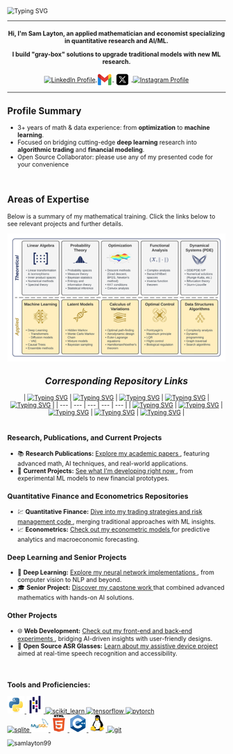 <img src="https://readme-typing-svg.herokuapp.com?size=40&duration=4000&color=b39133&center=true&vCenter=true&width=1000&lines=Welcome+to+Sam+Layton's+GitHub!;AI+Researcher+%7C+Quant+Finance+Specialist" alt="Typing SVG">
<hr>
<h4 align="center">Hi, I'm Sam Layton, an applied mathematician and economist specializing in quantitative research and AI/ML.

I build "gray-box" solutions to upgrade traditional models with new ML research. </h4>

<p align="center">
  <a href="https://linkedin.com/in/sam-layton-ai/" target="_blank" rel="noopener noreferrer">
    <img align="center" src="https://raw.githubusercontent.com/rahuldkjain/github-profile-readme-generator/master/src/images/icons/Social/linked-in-alt.svg" alt="LinkedIn Profile" height="30" width="40" />
  </a>
  <!-- New Gmail icon/link -->
  <a href="mailto:samlayton99@gmail.com" target="blank">
    <img align="center" src="./assets/gmail.png" alt="Gmail" height="30" width="35" />
  </a>
  <!-- New X icon/link -->
  <a href="https://x.com/samlayton99" target="blank">
    <img align="center" src="./assets/x-icon.png" alt="X (formerly Twitter)" height="30" width="40" />
  </a>
  <a href="https://instagram.com/sam_r_layton/" target="blank">
    <img align="center" src="https://raw.githubusercontent.com/rahuldkjain/github-profile-readme-generator/master/src/images/icons/Social/instagram.svg" alt="Instagram Profile" height="30" width="40" />
  </a>
</p>
<hr>



<!-- An intro statement here. please update it to be actually interesting  -->
<h2 align="left">Profile Summary</h2>
<p>
    <ul>
        <li>3+ years of math & data experience: from <b>optimization</b> to <b>machine learning</b>.</li>
        <li>Focused on bridging cutting-edge <b>deep learning</b> research into <b>algorithmic trading</b> and <b>financial modeling</b>.</li>
        <li>Open Source Collaborator: please use any of my presented code for your convenience</li>
    </ul>
</p>
<br>


<!-- Area of Expertise Section -->
<h2 align="left">Areas of Expertise</h2>
<p>
    Below is a summary of my mathematical training. Click the links below to see relevant projects and further details.
</p>



<!-- Center the Infographic Image -->
<p align="center">
  <img 
    src="https://github.com/samlayton99/samlayton99/raw/main/assets/applied_math.png"
    alt="Infographic"
  />
</p>


<!-- Corresponding Links section -->
<h2 align="center"><em>Corresponding Repository Links</em></h2>

<!-- Center the Table -->
<div align="center">
| <a href="https://github.com/samlayton99/samlayton99/blob/main/categories/linear_algebra/linear_algebra.md"><img src="https://readme-typing-svg.herokuapp.com?size=16&duration=0.01&pause=9999999999&color=FFFFFF&background=1E2D5C&center=true&vCenter=true&width=220&lines=Linear+Algebra" alt="Typing SVG" /></a> | <a href="https://github.com/samlayton99/samlayton99/blob/main/categories/probability_theory/probability_theory.md"><img src="https://readme-typing-svg.herokuapp.com?size=16&duration=0.01&pause=9999999999&color=FFFFFF&background=1E2D5C&center=true&vCenter=true&width=220&lines=Probability+Theory" alt="Typing SVG" /></a> | <a href="https://github.com/samlayton99/samlayton99/blob/main/categories/optimization/optimization.md"><img src="https://readme-typing-svg.herokuapp.com?size=16&duration=0.01&pause=9999999999&color=FFFFFF&background=1E2D5C&center=true&vCenter=true&width=220&lines=Optimization" alt="Typing SVG" /></a> | <a href="https://github.com/samlayton99/samlayton99/blob/main/categories/functional_analysis/functional_analysis.md"><img src="https://readme-typing-svg.herokuapp.com?size=16&duration=0.01&pause=9999999999&color=FFFFFF&background=1E2D5C&center=true&vCenter=true&width=220&lines=Functional+Analysis" alt="Typing SVG" /></a> | <a href="https://github.com/samlayton99/samlayton99/blob/main/categories/dynamical_systems/dynamical_systems.md"><img src="https://readme-typing-svg.herokuapp.com?size=16&duration=0.01&pause=9999999999&color=FFFFFF&background=1E2D5C&center=true&vCenter=true&width=220&lines=Dynamical+Systems" alt="Typing SVG" /></a> |
| --- | --- | --- | --- | --- |
| <a href="https://github.com/samlayton99/samlayton99/blob/main/categories/machine_learning/machine_learning.md"><img src="https://readme-typing-svg.herokuapp.com?size=16&duration=0.01&pause=9999999999&color=FFFFFF&background=B39133&center=true&vCenter=true&width=220&lines=Machine+Learning" alt="Typing SVG" /></a> | <a href="https://github.com/samlayton99/samlayton99/blob/main/categories/latent_models/latent_models.md"><img src="https://readme-typing-svg.herokuapp.com?size=16&duration=0.01&pause=9999999999&color=FFFFFF&background=B39133&center=true&vCenter=true&width=220&lines=Latent+Models" alt="Typing SVG" /></a> | <a href="https://github.com/samlayton99/samlayton99/blob/main/categories/calculus_of_variations/calculus_of_variations.md"><img src="https://readme-typing-svg.herokuapp.com?size=16&duration=0.01&pause=9999999999&color=FFFFFF&background=B39133&center=true&vCenter=true&width=220&lines=Calculus+of+Variations" alt="Typing SVG" /></a> | <a href="https://github.com/samlayton99/samlayton99/blob/main/categories/optimal_control/optimal_control.md"><img src="https://readme-typing-svg.herokuapp.com?size=16&duration=0.01&pause=9999999999&color=FFFFFF&background=B39133&center=true&vCenter=true&width=220&lines=Optimal+Control" alt="Typing SVG" /></a> | <a href="https://github.com/samlayton99/samlayton99/blob/main/categories/dsa/dsa.md"><img src="https://readme-typing-svg.herokuapp.com?size=16&duration=0.01&pause=9999999999&color=FFFFFF&background=B39133&center=true&vCenter=true&width=220&lines=DSA" alt="Typing SVG" /></a> |
</div>
<br>




<!-- Research, Publications, and Current Projects -->
<h3 align="left">Research, Publications, and Current Projects</h3>
<ul>
  <li>
    📚 <b>Research Publications:</b> 
    <a href="https://github.com/samlayton99?tab=repositories&q=topic:Research-Publications&sort=stars" target="_blank">
      Explore my academic papers
    </a>, featuring advanced math, AI techniques, and real-world applications.
  </li>
  <li>
    🔬 <b>Current Projects:</b> 
    <a href="https://github.com/samlayton99?tab=repositories&q=topic:Current-Projects&sort=stars" target="_blank">
      See what I'm developing right now
    </a>, from experimental ML models to new financial prototypes.
  </li>
</ul>

<!-- Quantitative Finance and Econometrics Repositories -->
<h3 align="left">Quantitative Finance and Econometrics Repositories</h3>
<ul>
  <li>
    💹 <b>Quantitative Finance:</b> 
    <a href="https://github.com/samlayton99?tab=repositories&q=topic:Quantitative-Finance&sort=stars" target="_blank">
      Dive into my trading strategies and risk management code
    </a>, merging traditional approaches with ML insights.
  </li>
  <li>
    📈 <b>Econometrics:</b> 
    <a href="https://github.com/samlayton99?tab=repositories&q=topic:Econometrics&sort=stars" target="_blank">
      Check out my econometric models
    </a> for predictive analytics and macroeconomic forecasting.
  </li>
</ul>

<!-- Deep Learning and Senior Projects -->
<h3 align="left">Deep Learning and Senior Projects</h3>
<ul>
  <li>
    🧠 <b>Deep Learning:</b> 
    <a href="https://github.com/samlayton99?tab=repositories&q=topic:Deep-Learning&sort=stars" target="_blank">
      Explore my neural network implementations
    </a>, from computer vision to NLP and beyond.
  </li>
  <li>
    🎓 <b>Senior Project:</b> 
    <a href="https://github.com/samlayton99?tab=repositories&q=topic:Senior-Project&sort=stars" target="_blank">
      Discover my capstone work
    </a> that combined advanced mathematics with hands-on AI solutions.
  </li>
</ul>

<!-- Other Projects -->
<h3 align="left">Other Projects</h3>
<ul>
  <li>
    🌐 <b>Web Development:</b> 
    <a href="https://github.com/samlayton99?tab=repositories&q=topic:Web-Development&sort=stars" target="_blank">
      Check out my front-end and back-end experiments
    </a>, bridging AI-driven insights with user-friendly designs.
  </li>
  <li>
    🥽 <b>Open Source ASR Glasses:</b> 
    <a href="https://github.com/samlayton99?tab=repositories&q=topic:Web-Development&sort=stars" target="_blank">
      Learn about my assistive device project
    </a> aimed at real-time speech recognition and accessibility.
  </li>
</ul>


<!-- Ending stuff showing skills, contact, etc. written here below -->
<br>

<h3 align="left">Tools and Proficiencies:</h3>
<p align="left">
<a href="https://www.python.org" target="_blank" rel="noreferrer"> <img src="https://raw.githubusercontent.com/devicons/devicon/master/icons/python/python-original.svg" alt="python" width="40" height="40"/> </a>
<a href="https://pandas.pydata.org/" target="_blank" rel="noreferrer"> <img src="https://raw.githubusercontent.com/devicons/devicon/2ae2a900d2f041da66e950e4d48052658d850630/icons/pandas/pandas-original.svg" alt="pandas" width="40" height="40"/> </a>
<a href="https://scikit-learn.org/" target="_blank" rel="noreferrer"> <img src="https://upload.wikimedia.org/wikipedia/commons/0/05/Scikit_learn_logo_small.svg" alt="scikit_learn" width="40" height="40"/> </a>
<a href="https://www.tensorflow.org" target="_blank" rel="noreferrer"> <img src="https://www.vectorlogo.zone/logos/tensorflow/tensorflow-icon.svg" alt="tensorflow" width="40" height="40"/> </a>
<a href="https://pytorch.org/" target="_blank" rel="noreferrer"> <img src="https://www.vectorlogo.zone/logos/pytorch/pytorch-icon.svg" alt="pytorch" width="40" height="40"/> </a>
<br>
<a href="https://www.sqlite.org/" target="_blank" rel="noreferrer"> <img src="https://www.vectorlogo.zone/logos/sqlite/sqlite-icon.svg" alt="sqlite" width="40" height="40"/> </a>
<a href="https://www.mysql.com/" target="_blank" rel="noreferrer"> <img src="https://raw.githubusercontent.com/devicons/devicon/master/icons/mysql/mysql-original-wordmark.svg" alt="mysql" width="40" height="40"/> </a>
<a href="https://www.w3.org/html/" target="_blank" rel="noreferrer"> <img src="https://raw.githubusercontent.com/devicons/devicon/master/icons/html5/html5-original-wordmark.svg" alt="html5" width="40" height="40"/> </a>
<a href="https://www.w3schools.com/cpp/" target="_blank" rel="noreferrer"> <img src="https://raw.githubusercontent.com/devicons/devicon/master/icons/cplusplus/cplusplus-original.svg" alt="cplusplus" width="40" height="40"/> </a>
<a href="https://www.linux.org/" target="_blank" rel="noreferrer"> <img src="https://raw.githubusercontent.com/devicons/devicon/master/icons/linux/linux-original.svg" alt="linux" width="40" height="40"/> </a>
<a href="https://git-scm.com/" target="_blank" rel="noreferrer"> <img src="https://www.vectorlogo.zone/logos/git-scm/git-scm-icon.svg" alt="git" width="40" height="40"/> </a>
</p>
<p align="left"> <img src="https://komarev.com/ghpvc/?username=samlayton99&label=Profile%20views&color=0e75b6&style=flat" alt="samlayton99" /> </p>

